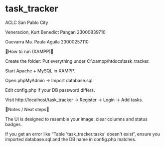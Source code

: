 # task_tracker

ACLC San Pablo City

Veneracion, Kurt Benedict Pangan  23000839710

Guevarra Ma. Paula Aguila   23000257110

🛑How to run (XAMPP)🛑

Create the folder: Put everything under C:\xampp\htdocs\task_tracker.

Start Apache + MySQL in XAMPP.

Open phpMyAdmin → Import database.sql.

Edit config.php if your DB password differs.

Visit http://localhost/task_tracker → Register → Login → Add tasks.

🛑Notes / Next steps🛑

The UI is designed to resemble your image: clear columns and status badges.

If you get an error like “Table 'task_tracker.tasks' doesn't exist”, ensure you imported database.sql and the DB name in config.php matches.
